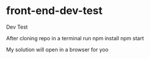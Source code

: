 # front-end-dev-test
Dev Test


After cloning repo in a terminal run
    npm install
    npm start
    
My solution will open in a browser for yoo
